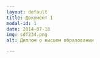 ```yaml
---
layout: default
title: Документ 1
modal-id: 1
date: 2014-07-18
img: sdf234.png
alt: Диплом о высшем образовании

---
```

